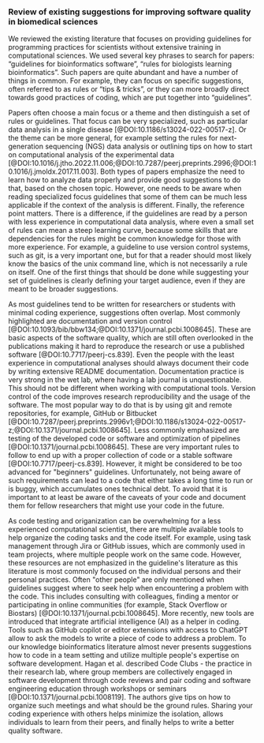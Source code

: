 ### Review of existing suggestions for improving software quality in biomedical sciences ###

We reviewed the existing literature that focuses on providing guidelines for programming practices for scientists without extensive training in computational sciences. We used several key phrases to search for papers: “guidelines for bioinformatics software”, “rules for biologists learning bioinformatics”. Such papers are quite abundant and have a number of things in common. For example, they can focus on specific suggestions, often referred to as rules or “tips & tricks”, or they can more broadly direct towards good practices of coding, which are put together into “guidelines”.

Papers often choose a main focus or a theme and then distinguish a set of rules or guidelines. That focus can be very specialized, such as particular data analysis in a single disease [@DOI:10.1186/s13024-022-00517-z]. Or the theme can be more general, for example setting the rules for next-generation sequencing (NGS) data analysis or outlining tips on how to start on computational analysis of the experimental data [@DOI:10.1016/j.jtho.2022.11.006;@DOI:10.7287/peerj.preprints.2996;@DOI:10.1016/j.jmoldx.2017.11.003]. Both types of papers emphasize the need to learn how to analyze data properly and provide good suggestions to do that, based on the chosen topic. However, one needs to be aware when reading specialized focus guidelines that some of them can be much less applicable if the context of the analysis is different. Finally, the reference point matters. There is a difference, if the guidelines are read by a person with less experience in computational data analysis, where even a small set of rules can mean a steep learning curve, because some skills that are dependencies for the rules might be common knowledge for those with more experience. For example, a guideline to use version control systems, such as git, is a very important one, but for that a reader should most likely know the basics of the unix command line, which is not necessarily a rule on itself. One of the first things that should be done while suggesting your set of guidelines is clearly defining your target audience, even if they are meant to be broader suggestions.

As most guidelines tend to be written for researchers or students with minimal coding experience, suggestions often overlap. Most commonly highlighted are documentation and version control [@DOI:10.1093/bib/bbw134;@DOI:10.1371/journal.pcbi.1008645]. These are basic aspects of the software quality, which are still often overlooked in the publications making it hard to reproduce the research or use a published software [@DOI:10.7717/peerj-cs.839]. Even the people with the least experience in computational analyses should always document their code by writing extensive README documentation. Documentation practice is very strong in the wet lab, where having a lab journal is unquestionable. This should not be different when working with computational tools. Version control of the code improves research reproducibility and the usage of the software. The most popular way to do that is by using git and remote repositories, for example, GitHub or Bitbucket [@DOI:10.7287/peerj.preprints.2996v1;@DOI:10.1186/s13024-022-00517-z;@DOI:10.1371/journal.pcbi.1008645]. Less commonly emphasized are testing of the developed code or software and optimization of pipelines [@DOI:10.1371/journal.pcbi.1008645]. These are very important rules to follow to end up with a proper collection of code or a stable software [@DOI:10.7717/peerj-cs.839]. However, it might be considered to be too advanced for "beginners" guidelines. Unfortunately, not being aware of such requirements can lead to a code that either takes a long time to run or is buggy, which accumulates ones technical debt. To avoid that it is important to at least be aware of the caveats of your code and document them for fellow researchers that might use your code in the future.

As code testing and origanization can be overwhelming for a less experienced computational scientist, there are multiple available tools to help organize the coding tasks and the code itself. For example, using task management through Jira or GitHub issues, which are commonly used in team projects, where multiple people work on the same code. However, these resources are not emphasized in the guideline's literature as this literature is most commonly focused on the individual persons and their personal practices. Often "other people" are only mentioned when guidelines suggest where to seek help when encountering a problem with the code. This includes consulting with colleagues, finding a mentor or participating in online communities (for example, Stack Overflow or Biostars) [@DOI:10.1371/journal.pcbi.1008645]. More recently, new tools are introduced that integrate artificial intelligence (AI) as a helper in coding. Tools such as GitHub copilot or editor extensions with access to ChatGPT allow to ask the models to write a piece of code to address a problem. To our knowledge bioinformatics literature almost never presents suggestions how to code in a team setting and utilize multiple people's expertise on software development. Hagan et al. described Code Clubs - the practice in their research lab, where group members are collectively engaged in software development through code reviews and pair coding and software engineering education through workshops or seminars [@DOI:10.1371/journal.pcbi.1008119]. The authors give tips on how to organize such meetings and what should be the ground rules. Sharing your coding experience with others helps minimize the isolation, allows individuals to learn from their peers, and finally helps to write a better quality software.

